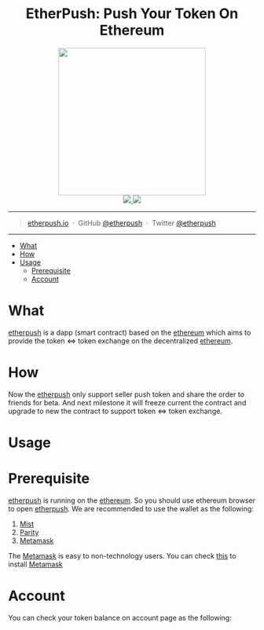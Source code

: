 
<h1 align="center">EtherPush: Push Your Token On Ethereum</h1>

<p align="center">
  <img src="https://cdn.rawgit.com/etherpush/logo/master/logo-large.png" width="300"/>
  <br />
  <a href="https://img.shields.io/badge/branch-master-brightgreen.svg?style=flat-square">
    <img src="https://img.shields.io/badge/branch-master-brightgreen.svg?style=flat-square" />
  </a>
  <a href="https://img.shields.io/badge/license-MIT-blue.svg">
    <img src="https://img.shields.io/badge/license-MIT-blue.svg" />
  </a>
</p>

---

> [etherpush.io](https://etherpush.io) &nbsp;&middot;&nbsp;
> GitHub [@etherpush](https://github.com/etherpush) &nbsp;&middot;&nbsp;
> Twitter [@etherpush](https://twitter.com/etherpush)

---

[etherpush]: https://etherpush.io
[ethereum]: https://ethereum.org
[Metamask]: https://metamask.io/
[Mist]:https://github.com/ethereum/mist/releases
[Parity]:https://github.com/paritytech/parity/releases

* [What](#What)
* [How](#How)
* [Usage](#Usage)
  * [Prerequisite](#Prerequisite)
  * [Account](#Account)
  

# What
[etherpush] is a dapp (smart contract) based on the [ethereum] which aims to provide the token <=> token exchange on the decentralized [ethereum].

# How

Now the [etherpush] only support seller push token and share the order to friends for beta. And next milestone it will freeze current the contract and upgrade to new the contract to support token <=> token exchange.

# Usage

# Prerequisite

[etherpush] is running on the [ethereum]. So you should use ethereum browser to open [etherpush]. We are recommended to use the wallet as the following:
  1. [Mist](https://github.com/ethereum/mist/releases)
  2. [Parity](https://github.com/paritytech/parity/releases)
  3. [Metamask](https://metamask.io/)

The [Metamask](https://metamask.io/) is easy to non-technology users. You can check [this](/docs/metamask/install-en.md) to install [Metamask]

# Account
  
You can check your token balance on account page as the following:


